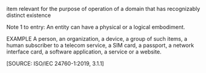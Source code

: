 item relevant for the purpose of operation of a domain that has recognizably distinct existence

Note 1 to entry: An entity can have a physical or a logical embodiment.

EXAMPLE A person, an organization, a device, a group of such items, a human subscriber to a telecom service, a SIM card, a passport, a network interface card, a software application, a service or a website.

\[SOURCE: ISO/IEC 24760-1:2019, 3.1.1\]